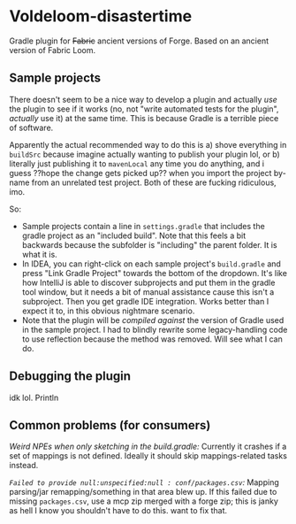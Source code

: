 # Voldeloom-disastertime

Gradle plugin for ~~Fabric~~ ancient versions of Forge. Based on an ancient version of Fabric Loom.

## Sample projects

There doesn't seem to be a nice way to develop a plugin and actually *use* the plugin to see if it works (no, not "write automated tests for the plugin", *actually* use it) at the same time. This is because Gradle is a terrible piece of software.

Apparently the actual recommended way to do this is a) shove everything in `buildSrc` because imagine actually wanting to publish your plugin lol, or b) literally just publishing it to `mavenLocal` any time you do anything, and i guess ??hope the change gets picked up?? when you import the project by-name from an unrelated test project. Both of these are fucking ridiculous, imo.

So: 

* Sample projects contain a line in `settings.gradle` that includes the gradle project as an "included build". Note that this feels a bit backwards because the subfolder is "including" the parent folder. It is what it is.
* In IDEA, you can right-click on each sample project's `build.gradle` and press "Link Gradle Project" towards the bottom of the dropdown. It's like how IntelliJ is able to discover subprojects and put them in the gradle tool window, but it needs a bit of manual assistance cause this isn't a subproject. Then you get gradle IDE integration. Works better than I expect it to, in this obvious nightmare scenario.
* Note that the plugin will be *compiled against* the version of Gradle used in the sample project. I had to blindly rewrite some legacy-handling code to use reflection because the method was removed. Will see what I can do.

## Debugging the plugin

idk lol. Println

## Common problems (for consumers)

*Weird NPEs when only sketching in the build.gradle:* Currently it crashes if a set of mappings is not defined. Ideally it should skip mappings-related tasks instead.

*`Failed to provide null:unspecified:null : conf/packages.csv`:* Mapping parsing/jar remapping/something in that area blew up. If this failed due to missing `packages.csv`, use a mcp zip merged with a forge zip; this is janky as hell I know you shouldn't have to do this. want to fix that.